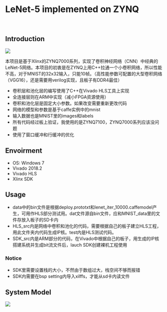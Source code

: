 # LeNet-5 implemented on ZYNQ

 &nbsp;
## Introduction  
![](https://github.com/LupinLeo/LeNet-5-in-zynq/blob/master/image/LeNetmodule.bmp)

本项目是基于Xlinx的ZYNQ7000系列，实现了卷积神经网络（CNN）中经典的LeNet-5网络。本项目的初衷是在ZYNQ上用C++拉通一个小卷积网络，所以性能不高，对于MNIST的32x32输入，只能10帧。（高性能参数可配置的大型卷积网络（VGG16），还是需要用verilog实现，且板子有DDR4最佳）

* 卷积层和池化层的编写使用了C++在Vivado HLS工具上实现
* 全连接层则在ARM中实现（减小FPGA资源使用）
* 卷积和池化层是固定大小参数。如果改变需要重新更改代码
* 网络的模型和参数是基于caffe实例中的mnist
* 输入数据也是MNIST里的images和labels
* 所有代码经过板上验证，我使用的是ZYNQ7100，ZYNQ7000系列应该没问题
* 使用了窗口缓冲和行缓冲的优化

## Envoirment  
* OS: Windows 7
* Vivado 2018.2
* Vivado HLS
* Xlinx SDK

## Usage
* data中的bin文件是根据deploy.prototxt和lenet_iter_10000.caffemodel产生，可用作HLS部分测试用。dat文件源自bin文件，应和MNIST_data里的文件存放入板子的SD卡内
* HLS_src内是网络中卷积和池化的代码，需要根据自己的板子建立HLS工程，用此文件夹内代码生成IP核。test内是HLS测试代码。
* SDK_src内是ARM部分的代码，在Vivado中根据自己的板子，用生成的IP核搭建系统并生成bit流文件后，lauch SDK创建裸机工程使用
### Notice
* SDK里需要设置栈的大小，不然由于数组过大，栈空间不够而报错
* SDK内需要在bsp setting内导入xilffs，才能从sd卡内读文件
## System Model


![](https://github.com/LupinLeo/LeNet-5-in-zynq/blob/master/image/LeNet-5%E7%B3%BB%E7%BB%9F.bmp)


